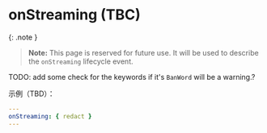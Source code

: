 # onStreaming (TBC)

{: .note }
> **Note:** This page is reserved for future use. It will be used to describe the `onStreaming` lifecycle event.

TODO: add some check for the keywords if it's `BanWord` will be a warning.?

示例（TBD）：

```yaml
---
onStreaming: { redact }
---
```
